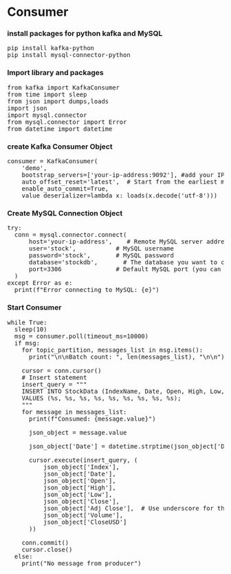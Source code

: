 # Consumer

### install packages for python kafka and MySQL
<pre>
pip install kafka-python
pip install mysql-connector-python
</pre>

### Import library and packages
<pre>
from kafka import KafkaConsumer
from time import sleep
from json import dumps,loads
import json
import mysql.connector
from mysql.connector import Error
from datetime import datetime
</pre>

### create Kafka Consumer Object
<pre>
consumer = KafkaConsumer(
    'demo',
    bootstrap_servers=['your-ip-address:9092'], #add your IP here
    auto_offset_reset='latest',  # Start from the earliest message
    enable_auto_commit=True,
    value_deserializer=lambda x: loads(x.decode('utf-8')))
</pre>

### Create MySQL Connection Object
<pre>
try:
  conn = mysql.connector.connect(
      host='your-ip-address',    # Remote MySQL server address
      user='stock',           # MySQL username
      password='stock',       # MySQL password
      database='stockdb',       # The database you want to connect to
      port=3306               # Default MySQL port (you can change it if necessary)
  )
except Error as e:
  print(f"Error connecting to MySQL: {e}")
</pre>

### Start Consumer
<pre>
while True:
  sleep(10)
  msg = consumer.poll(timeout_ms=10000)
  if msg:
    for topic_partition, messages_list in msg.items():
      print("\n\nBatch count: ", len(messages_list), "\n\n")

    cursor = conn.cursor()
    # Insert statement
    insert_query = """
    INSERT INTO StockData (IndexName, Date, Open, High, Low, Close, AdjClose, Volume, CloseUSD)
    VALUES (%s, %s, %s, %s, %s, %s, %s, %s, %s);
    """
    for message in messages_list:
      print(f"Consumed: {message.value}")

      json_object = message.value

      json_object['Date'] = datetime.strptime(json_object['Date'], '%Y-%b-%d').strftime('%Y-%m-%d')

      cursor.execute(insert_query, (
          json_object['Index'],
          json_object['Date'],
          json_object['Open'],
          json_object['High'],
          json_object['Low'],
          json_object['Close'],
          json_object['Adj Close'],  # Use underscore for the column name
          json_object['Volume'],
          json_object['CloseUSD']
      ))

    conn.commit()
    cursor.close()
  else:
    print("No message from producer")
</pre>
